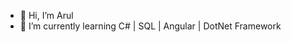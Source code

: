 - 👋 Hi, I’m Arul
- 🌱 I’m currently learning C# | SQL | Angular | DotNet Framework

<!---
arul-bot/arul-bot is a ✨ special ✨ repository because its `README.md` (this file) appears on your GitHub profile.
You can click the Preview link to take a look at your changes.
--->
